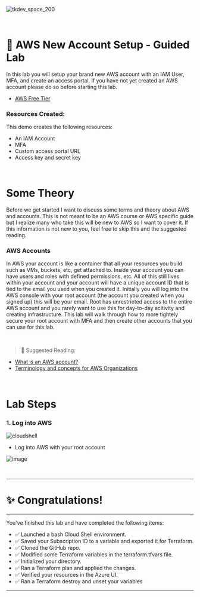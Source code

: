 ![tkdev_space_200](https://github.com/user-attachments/assets/31af05be-97b5-4d4e-82ef-4f23203eb7ac)

<br>


# 🧪 AWS New Account Setup - Guided Lab

In this lab you will setup your brand new AWS account with an IAM User, MFA, and create an access portal. If you have not yet created an AWS account please do so before starting this lab.

- [AWS Free Tier](https://aws.amazon.com/free/)

### Resources Created:
This demo creates the following resources:

- An IAM Account
- MFA 
- Custom access portal URL
- Access key and secret key

<br>

# Some Theory

Before we get started I want to discuss some terms and theory about AWS and accounts. This is not meant to be an AWS course or AWS specific guide but I realize many who take this will be new to AWS so I want to cover it. If this information is not new to you, feel free to skip this and the suggested reading.

### AWS Accounts

In AWS your account is like a container that all your resources you build such as VMs, buckets, etc, get attached to. Inside your account you can have users and roles with defined permissions, etc. All of this still lives within your account and your account will have a unique account ID that is tied to the email you used when you created it. Initially you will log into the AWS console with your root account (the account you created when you signed up) this will be your email. Root has unrestricted access to the entire AWS account and you rarely want to use this for day-to-day acitivity and creating infrastructure. This lab will walk through how to more tightely secure your root account with MFA and then create other accounts that you can use for this lab.

<br>



> 📖 Suggested Reading:
- [What is an AWS account?](https://docs.aws.amazon.com/accounts/latest/reference/accounts-welcome.html)
- [Terminology and concepts for AWS Organizations](https://docs.aws.amazon.com/organizations/latest/userguide/orgs_getting-started_concepts.html)

<br>

# Lab Steps

### 1. Log into AWS

![cloudshell](https://github.com/user-attachments/assets/a24f345c-e380-4f54-8a4b-f6b8463c023e)

- Log into AWS with your root account

![image](https://github.com/user-attachments/assets/464af956-2c61-487d-bbef-acce4a9378f0)

<br>


***



# ✨ Congratulations!

***

You've finished this lab and have completed the following items:
- ✅ Launched a bash Cloud Shell environment.
- ✅ Saved your Subscription ID to a variable and exported it for Terraform.
- ✅ Cloned the GitHub repo.
- ✅ Modified some Terraform variables in the terraform.tfvars file.
- ✅ Initialized your directory.
- ✅ Ran a Terraform plan and applied the changes.
- ✅ Verified your resources in the Azure UI.
- ✅ Ran a Terraform destroy and unset your variables

***

